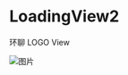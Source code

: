 # LoadingView2
环聊 LOGO View

![图片](https://github.com/liaofuyou/HangoutsView/blob/master/Screenshot/Gif_20180411_192516.gif)
